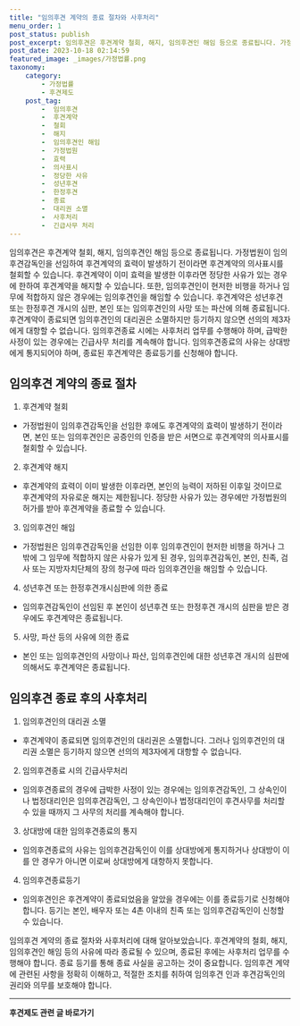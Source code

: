 ```yaml
---
title: "임의후견 계약의 종료 절차와 사후처리"
menu_order: 1
post_status: publish
post_excerpt: 임의후견은 후견계약 철회, 해지, 임의후견인 해임 등으로 종료됩니다. 가정법원이 임의후견감독인을 선임하여 후견계약의 효력이 발생하기 전이라면 후견계약의 의사표시를 철회할 수 있습니다. 후견계약이 이미 효력을 발생한 이후라면 정당한 사유가 있는 경우에 한하여 후견계약을 해지할 수 있습니다. 또한, 임의후견인이 현저한 비행을 하거나 임무에 적합하지 않은 경우에는 임의후견인을 해임할 수 있습니다. 후견계약은 성년후견 또는 한정후견 개시의 심판, 본인 또는 임의후견인의 사망 또는 파산에 의해 종료됩니다. 후견계약이 종료되면 임의후견인의 대리권은 소멸하지만 등기하지 않으면 선의의 제3자에게 대항할 수 없습니다. 임의후견종료 시에는 사후처리 업무를 수행해야 하며, 급박한 사정이 있는 경우에는 긴급사무 처리를 계속해야 합니다. 임의후견종료의 사유는 상대방에게 통지되어야 하며, 종료된 후견계약은 종료등기를 신청해야 합니다.
post_date: 2023-10-18 02:14:59
featured_image: _images/가정법률.png
taxonomy:
    category:
        - 가정법률
        - 후견제도
    post_tag:
        -  임의후견
        -  후견계약
        -  철회
        -  해지
        -  임의후견인 해임
        -  가정법원
        -  효력
        -  의사표시
        -  정당한 사유
        -  성년후견
        -  한정후견
        -  종료
        -  대리권 소멸
        -  사후처리
        -  긴급사무 처리
---
```



임의후견은 후견계약 철회, 해지, 임의후견인 해임 등으로 종료됩니다. 가정법원이 임의후견감독인을 선임하여 후견계약의 효력이 발생하기 전이라면 후견계약의 의사표시를 철회할 수 있습니다. 후견계약이 이미 효력을 발생한 이후라면 정당한 사유가 있는 경우에 한하여 후견계약을 해지할 수 있습니다. 또한, 임의후견인이 현저한 비행을 하거나 임무에 적합하지 않은 경우에는 임의후견인을 해임할 수 있습니다. 후견계약은 성년후견 또는 한정후견 개시의 심판, 본인 또는 임의후견인의 사망 또는 파산에 의해 종료됩니다. 후견계약이 종료되면 임의후견인의 대리권은 소멸하지만 등기하지 않으면 선의의 제3자에게 대항할 수 없습니다. 임의후견종료 시에는 사후처리 업무를 수행해야 하며, 급박한 사정이 있는 경우에는 긴급사무 처리를 계속해야 합니다. 임의후견종료의 사유는 상대방에게 통지되어야 하며, 종료된 후견계약은 종료등기를 신청해야 합니다.

## 임의후견 계약의 종료 절차

1. 후견계약 철회
- 가정법원이 임의후견감독인을 선임한 후에도 후견계약의 효력이 발생하기 전이라면, 본인 또는 임의후견인은 공증인의 인증을 받은 서면으로 후견계약의 의사표시를 철회할 수 있습니다.

2. 후견계약 해지
- 후견계약의 효력이 이미 발생한 이후라면, 본인의 능력이 저하된 이후일 것이므로 후견계약의 자유로운 해지는 제한됩니다. 정당한 사유가 있는 경우에만 가정법원의 허가를 받아 후견계약을 종료할 수 있습니다.

3. 임의후견인 해임
- 가정법원은 임의후견감독인을 선임한 이후 임의후견인이 현저한 비행을 하거나 그 밖에 그 임무에 적합하지 않은 사유가 있게 된 경우, 임의후견감독인, 본인, 친족, 검사 또는 지방자치단체의 장의 청구에 따라 임의후견인을 해임할 수 있습니다.

4. 성년후견 또는 한정후견개시심판에 의한 종료
- 임의후견감독인이 선임된 후 본인이 성년후견 또는 한정후견 개시의 심판을 받은 경우에도 후견계약은 종료됩니다.

5. 사망, 파산 등의 사유에 의한 종료
- 본인 또는 임의후견인의 사망이나 파산, 임의후견인에 대한 성년후견 개시의 심판에 의해서도 후견계약은 종료됩니다.

## 임의후견 종료 후의 사후처리

1. 임의후견인의 대리권 소멸
- 후견계약이 종료되면 임의후견인의 대리권은 소멸합니다. 그러나 임의후견인의 대리권 소멸은 등기하지 않으면 선의의 제3자에게 대항할 수 없습니다.

2. 임의후견종료 시의 긴급사무처리
- 임의후견종료의 경우에 급박한 사정이 있는 경우에는 임의후견감독인, 그 상속인이나 법정대리인은 임의후견감독인, 그 상속인이나 법정대리인이 후견사무를 처리할 수 있을 때까지 그 사무의 처리를 계속해야 합니다.

3. 상대방에 대한 임의후견종료의 통지
- 임의후견종료의 사유는 임의후견감독인이 이를 상대방에게 통지하거나 상대방이 이를 안 경우가 아니면 이로써 상대방에게 대항하지 못합니다.

4. 임의후견종료등기
- 임의후견인은 후견계약이 종료되었음을 알았을 경우에는 이를 종료등기로 신청해야 합니다. 등기는 본인, 배우자 또는 4촌 이내의 친족 또는 임의후견감독인이 신청할 수 있습니다.

임의후견 계약의 종료 절차와 사후처리에 대해 알아보았습니다. 후견계약의 철회, 해지, 임의후견인 해임 등의 사유에 따라 종료될 수 있으며, 종료된 후에는 사후처리 업무를 수행해야 합니다. 종료 등기를 통해 종료 사실을 공고하는 것이 중요합니다. 임의후견 계약에 관련된 사항을 정확히 이해하고, 적절한 조치를 취하여 임의후견 인과 후견감독인의 권리와 의무를 보호해야 합니다.

<!-- wp:separator -->
<hr class="wp-block-separator has-alpha-channel-opacity"/>
<!-- /wp:separator -->

<!-- wp:group {"backgroundColor":"base","layout":{"type":"constrained"}} -->
<div class="wp-block-group has-base-background-color has-background"><!-- wp:paragraph {"align":"center","fontSize":"medium"} -->
<p class="has-text-align-center has-large-font-size"><strong>후견제도 관련 글 바로가기</strong></p>
<!-- /wp:paragraph -->


<!-- wp:latest-posts
{"categories":[{"id":1980,"count":19,"description":"","link":"https://uknowlaw.com/category/%ed%9b%84%ea%b2%ac%ec%a0%9c%eb%8f%84/","name":"후견제도","slug":"후견제도","taxonomy":"category","parent":0,"meta":[],"_links":{"self":[{"href":"https://uknowlaw.com/wp-json/wp/v2/categories/1980"}],"collection":[{"href":"https://uknowlaw.com/wp-json/wp/v2/categories"}],"about":[{"href":"https://uknowlaw.com/wp-json/wp/v2/taxonomies/category"}],"wp:post_type":[{"href":"https://uknowlaw.com/wp-json/wp/v2/posts?categories=1980"}],"curies":[{"name":"wp","href":"https://api.w.org/{rel}","templated":true}]}}],"postsToShow":100,"excerptLength":28,"postLayout":"grid","columns":2,"featuredImageAlign":"left","featuredImageSizeSlug":"large","fontSize":"small"} /--></div>
<!-- /wp:group -->